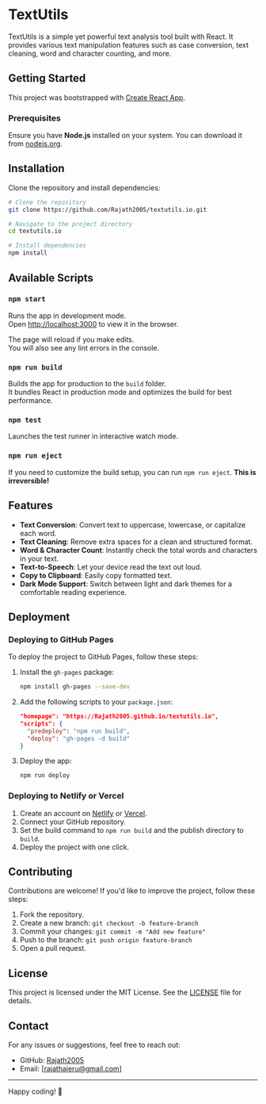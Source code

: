 # TextUtils

TextUtils is a simple yet powerful text analysis tool built with React. It provides various text manipulation features such as case conversion, text cleaning, word and character counting, and more.

## Getting Started

This project was bootstrapped with [Create React App](https://github.com/facebook/create-react-app).

### Prerequisites

Ensure you have **Node.js** installed on your system. You can download it from [nodejs.org](https://nodejs.org/).

## Installation

Clone the repository and install dependencies:

```sh
# Clone the repository
git clone https://github.com/Rajath2005/textutils.io.git

# Navigate to the project directory
cd textutils.io

# Install dependencies
npm install
```

## Available Scripts

### `npm start`

Runs the app in development mode.\
Open [http://localhost:3000](http://localhost:3000) to view it in the browser.

The page will reload if you make edits.\
You will also see any lint errors in the console.

### `npm run build`

Builds the app for production to the `build` folder.\
It bundles React in production mode and optimizes the build for best performance.

### `npm test`

Launches the test runner in interactive watch mode.

### `npm run eject`

If you need to customize the build setup, you can run `npm run eject`. **This is irreversible!**

## Features

- **Text Conversion**: Convert text to uppercase, lowercase, or capitalize each word.
- **Text Cleaning**: Remove extra spaces for a clean and structured format.
- **Word & Character Count**: Instantly check the total words and characters in your text.
- **Text-to-Speech**: Let your device read the text out loud.
- **Copy to Clipboard**: Easily copy formatted text.
- **Dark Mode Support**: Switch between light and dark themes for a comfortable reading experience.

## Deployment

### Deploying to GitHub Pages

To deploy the project to GitHub Pages, follow these steps:

1. Install the `gh-pages` package:

   ```sh
   npm install gh-pages --save-dev
   ```

2. Add the following scripts to your `package.json`:

   ```json
   "homepage": "https://Rajath2005.github.io/textutils.io",
   "scripts": {
     "predeploy": "npm run build",
     "deploy": "gh-pages -d build"
   }
   ```

3. Deploy the app:

   ```sh
   npm run deploy
   ```

### Deploying to Netlify or Vercel

1. Create an account on [Netlify](https://www.netlify.com/) or [Vercel](https://vercel.com/).
2. Connect your GitHub repository.
3. Set the build command to `npm run build` and the publish directory to `build`.
4. Deploy the project with one click.

## Contributing

Contributions are welcome! If you'd like to improve the project, follow these steps:

1. Fork the repository.
2. Create a new branch: `git checkout -b feature-branch`
3. Commit your changes: `git commit -m "Add new feature"`
4. Push to the branch: `git push origin feature-branch`
5. Open a pull request.

## License

This project is licensed under the MIT License. See the [LICENSE](LICENSE) file for details.

## Contact

For any issues or suggestions, feel free to reach out:

- GitHub: [Rajath2005](https://github.com/Rajath2005)
- Email: [[rajathajeru@gmail.com](mailto\:rajathajeru@gmail.com)]&#x20;

---

Happy coding! 🚀

